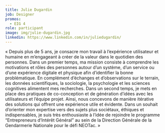 ```yaml
---
title: Julie Dugardin
job: Designer
promos:
  - EIG 4
role: participant
image: img/julie-dugardin.jpg
linkedin: https://www.linkedin.com/in/juliedugardin/
---
```

« Depuis plus de 5 ans, je consacre mon travail à l’expérience utilisateur et humaine en m’engageant à créer de la valeur dans le quotidien des personnes. Dans un premier temps, ma mission consiste à comprendre les motivations et rôles des personnes autour d’un système, d’un service ou d’une expérience digitale et physique afin d’identifier la bonne problématique. En complément d’échanges et d’observations sur le terrain, les données scientifiques, la sociologie, la psychologie et les sciences cognitives alimentent mes recherches. Dans un second temps, je mets en place des pratiques de co-conception et de génération d’idées avec les utilisateurs et l’équipe projet. Ainsi, nous concevons de manière itérative des solutions qui offrent une expérience utile et évidente. Dans un souhait d’orienter mon expertise vers des sujets plus sociétaux, éthiques et indispensables, je suis très enthousiaste à l’idée de rejoindre le programme “Entrepreneurs d’Intérêt Général” au sein de la Direction Générale de la Gendarmerie Nationale pour le défi NEOTac. »
